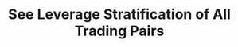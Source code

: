 ---
title: See Leverage Stratification of All Trading Pairs
position_number: 6
type: get
description: /future/market/v1/public/leverage/bracket/list
parameters:
content_markdown: Note：This method does not require a signature.
left_code_blocks:
    -
        code_block: "public void getKLine() {\r\n\tString text = HttpUtil.get(URL + \"/data/api/future/market/v1/getKLine?market=btc_usdt&type=1min&since=0\");\r\n\tSystem.out.println(text);\r\n}"
        title: Java
        language: java
right_code_blocks:
    - code_block: |-
        {
          "error": {
            "code": "",
            "msg": ""
          },
          "msgInfo": "",
          "result": [
            {
              "leverageBrackets": [
                {
                  "bracket": 0, //Level
                  "maintMarginRate": 0, //Maintain margin rate
                  "maxLeverage": 0, //Maximum leverage
                  "maxNominalValue": 0, //Maximum notional value
                  "maxStartMarginRate": 0, //Maximum initial margin rate
                  "minLeverage": 0, //Minimum leverage
                  "startMarginRate": 0, //Initial margin rate
                  "symbol": "" //Trading pair
                }
              ],
              "symbol": ""
            }
          ],
          "returnCode": 0
        }
      title: Response
      language: json
---